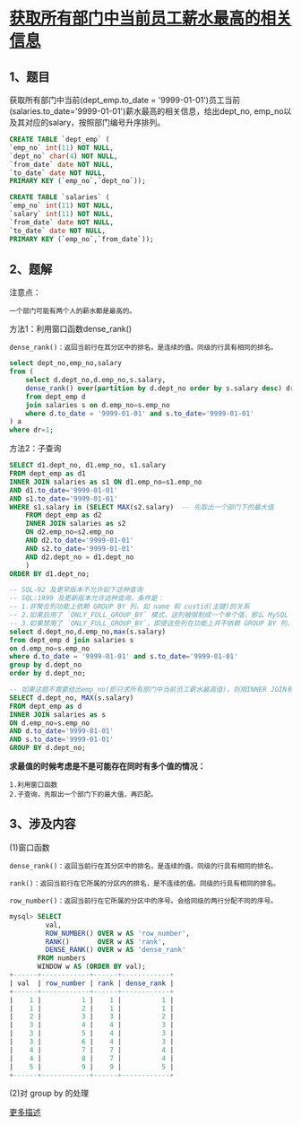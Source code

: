 # [获取所有部门中当前员工薪水最高的相关信息](https://www.nowcoder.com/practice/4a052e3e1df5435880d4353eb18a91c6?tpId=82&&tqId=29764&rp=1&ru=/ta/sql&qru=/ta/sql/question-ranking)


## 1、题目

获取所有部门中当前(dept_emp.to_date = '9999-01-01')员工当前(salaries.to_date='9999-01-01')薪水最高的相关信息，给出dept_no, emp_no以及其对应的salary，按照部门编号升序排列。

```sql
CREATE TABLE `dept_emp` (
`emp_no` int(11) NOT NULL,
`dept_no` char(4) NOT NULL,
`from_date` date NOT NULL,
`to_date` date NOT NULL,
PRIMARY KEY (`emp_no`,`dept_no`));

CREATE TABLE `salaries` (
`emp_no` int(11) NOT NULL,
`salary` int(11) NOT NULL,
`from_date` date NOT NULL,
`to_date` date NOT NULL,
PRIMARY KEY (`emp_no`,`from_date`));
```

## 2、题解

注意点：

    一个部门可能有两个人的薪水都是最高的。

方法1：利用窗口函数dense_rank()

    dense_rank()：返回当前行在其分区中的排名，是连续的值。同级的行具有相同的排名。

```sql
select dept_no,emp_no,salary 
from (
    select d.dept_no,d.emp_no,s.salary,
    dense_rank() over(partition by d.dept_no order by s.salary desc) dr
    from dept_emp d 
    join salaries s on d.emp_no=s.emp_no
    where d.to_date = '9999-01-01' and s.to_date='9999-01-01'
) a  
where dr=1;
```

方法2：子查询

```sql
SELECT d1.dept_no, d1.emp_no, s1.salary
FROM dept_emp as d1 
INNER JOIN salaries as s1 ON d1.emp_no=s1.emp_no
AND d1.to_date='9999-01-01'
AND s1.to_date='9999-01-01'
WHERE s1.salary in (SELECT MAX(s2.salary)  -- 先取出一个部门下的最大值
    FROM dept_emp as d2
    INNER JOIN salaries as s2
    ON d2.emp_no=s2.emp_no
    AND d2.to_date='9999-01-01'
    AND s2.to_date='9999-01-01'
    AND d2.dept_no = d1.dept_no
    )
ORDER BY d1.dept_no;
```

```sql
-- SQL-92 及更早版本不允许如下这种查询
-- SQL:1999 及更新版本允许这种查询，条件是：
-- 1.非聚合列功能上依赖 GROUP BY 列，如 name 和 custid(主键)的关系
-- 2.如果启用了 `ONLY_FULL_GROUP_BY` 模式，这列被限制成一个单个值，那么 MySQL 允许这个非聚合列不出现在 GROUP BY 子句
-- 3.如果禁用了 `ONLY_FULL_GROUP_BY`，即使这些列在功能上并不依赖 GROUP BY 列，也可以
select d.dept_no,d.emp_no,max(s.salary) 
from dept_emp d join salaries s 
on d.emp_no=s.emp_no
where d.to_date = '9999-01-01' and s.to_date='9999-01-01'
group by d.dept_no
order by d.dept_no;

-- 如果这题不需要给出emp_no(即只求所有部门中当前员工薪水最高值)，则用INNER JOIN和GROUP BY和MAX即可解决：
SELECT d.dept_no, MAX(s.salary)
FROM dept_emp as d
INNER JOIN salaries as s
ON d.emp_no=s.emp_no
AND d.to_date='9999-01-01'
AND s.to_date='9999-01-01'
GROUP BY d.dept_no;
```

**求最值的时候考虑是不是可能存在同时有多个值的情况：**

    1.利用窗口函数
    2.子查询，先取出一个部门下的最大值，再匹配。

## 3、涉及内容

(1)窗口函数

	dense_rank()：返回当前行在其分区中的排名，是连续的值。同级的行具有相同的排名。

	rank()：返回当前行在它所属的分区内的排名，是不连续的值。同级的行具有相同的排名。

	row_number()：返回当前行在它所属的分区中的序号。会给同级的两行分配不同的序号。

```sql
mysql> SELECT
         val,
         ROW_NUMBER() OVER w AS 'row_number',
         RANK()       OVER w AS 'rank',
         DENSE_RANK() OVER w AS 'dense_rank'
       FROM numbers
       WINDOW w AS (ORDER BY val);
+------+------------+------+------------+
| val  | row_number | rank | dense_rank |
+------+------------+------+------------+
|    1 |          1 |    1 |          1 |
|    1 |          2 |    1 |          1 |
|    2 |          3 |    3 |          2 |
|    3 |          4 |    4 |          3 |
|    3 |          5 |    4 |          3 |
|    3 |          6 |    4 |          3 |
|    4 |          7 |    7 |          4 |
|    4 |          8 |    7 |          4 |
|    5 |          9 |    9 |          5 |
+------+------------+------+------------+
```

(2)对 group by 的处理

[更多描述](https://github.com/ZGG2016/mysql-reference-manual/blob/master/12%20Functions%20and%20Operators/12.20%20%E8%81%9A%E5%90%88%E5%87%BD%E6%95%B0-Aggregate%20Functions/12.20.03%20%E5%AF%B9GROUP%20BY%E7%9A%84%E5%A4%84%E7%90%86-MySQL%20Handling%20of%20GROUP%20BY.md)